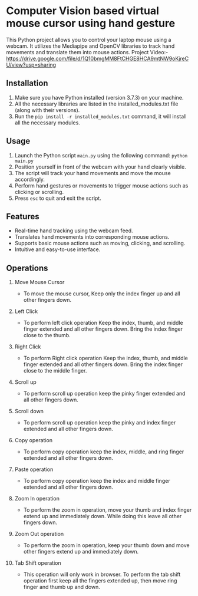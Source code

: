 
# Computer Vision based virtual mouse cursor using hand gesture

This Python project  allows you to control your laptop mouse using a webcam. It utilizes the Mediapipe and OpenCV libraries to track hand movements and translate them into mouse actions.
Project Video:- https://drive.google.com/file/d/1Q10bmgMM8FtCHGE8HCA9mtNW9oKjreCU/view?usp=sharing

## Installation
1. Make sure you have Python installed (version 3.7.3) on your machine.
2. All the necessary libraries are listed in the installed_modules.txt file (along with their versions). 
3. Run the `pip install -r installed_modules.txt` command, it will install all the necessary modules.


## Usage
1. Launch the Python script `main.py` using the following command: `python main.py`
2. Position yourself in front of the webcam with your hand clearly visible.
3. The script will track your hand movements and move the mouse accordingly.
4. Perform hand gestures or movements to trigger mouse actions such as clicking or scrolling.
5. Press `esc` to quit and exit the script.


## Features
- Real-time hand tracking using the webcam feed.
- Translates hand movements into corresponding mouse actions.
- Supports basic mouse actions such as moving, clicking, and scrolling.
- Intuitive and easy-to-use interface.


## Operations
1. Move Mouse Cursor
    - To move the mouse cursor, Keep only the index finger up and all other fingers down.

2. Left Click
     - To perform left click operation Keep the index, thumb, and middle finger extended and all other fingers down. Bring the index finger close to the thumb.
   
3. Right Click
     - To perform Right click operation Keep the index, thumb, and middle finger extended and all other fingers down. Bring the index finger close to the middle finger.

4. Scroll up
     - To perform scroll up operation keep the pinky finger extended and all other fingers down. 

5. Scroll down
     - To perform scroll up operation keep the pinky and index finger extended and all other fingers down. 

6. Copy operation
     - To perform copy operation keep the index, middle, and ring finger extended and all other fingers down. 
     
7. Paste operation
     - To perform copy operation keep the index and middle finger extended and all other fingers down.

8. Zoom In operation
     - To perform the zoom in operation, move your thumb and index finger extend up and immediately down. While doing this leave all other fingers down.

9. Zoom Out operation
     - To perform the zoom in operation, keep your thumb down and move other fingers extend up and immediately down.

10. Tab Shift operation
     - This operation will only work in browser. To perform the tab shift operation first keep all the fingers extended up, then move ring finger and thumb up and down.  
